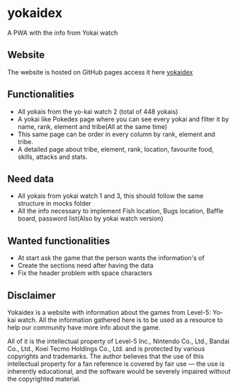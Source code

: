 # yokaidex

A PWA with the info from Yokai watch

## Website

The website is hosted on GitHub pages access it here [yokaidex](https://joaopedrodcf.github.io/yokaidex)

## Functionalities

- All yokais from the yo-kai watch 2 (total of 448 yokais)
- A yokai like Pokedex page where you can see every yokai and filter it by name, rank, element and tribe(All at the same time)
- This same page can be order in every column by rank, element and tribe.
- A detailed page about tribe, element, rank, location, favourite food, skills, attacks and stats.

## Need data

- All yokais from yokai watch 1 and 3, this should follow the same structure in mocks folder
- All the info necessary to implement Fish location, Bugs location, Baffle board, password list(Also by yokai watch version)

## Wanted functionalities

- At start ask the game that the person wants the information's of
- Create the sections need after having the data
- Fix the header problem with space characters

## Disclaimer

Yokaidex is a website with information about the games from Level-5: Yo-kai watch. All the information gathered here is to be used as a resource to help our community have more info about the game.

All of it is the intellectual property of  Level-5 Inc., Nintendo Co., Ltd., Bandai Co., Ltd., Koei Tecmo Holdings Co., Ltd. and is protected by various copyrights and trademarks. The author believes that the use of this intellectual property for a fan reference is covered by fair use — the use is inherently educational, and the software would be severely impaired without the copyrighted material.